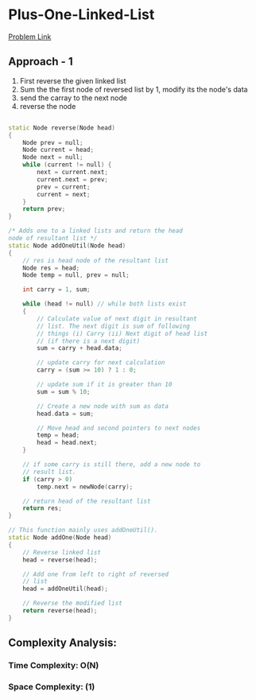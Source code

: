 # Plus-One-Linked-List

[Problem Link](https://www.geeksforgeeks.org/add-1-number-represented-linked-list/)

## Approach - 1

1. First reverse the given linked list
2. Sum the the first node of reversed list by 1, modify its the node's data
3. send the carray to the next node
4. reverse the node

```C++

static Node reverse(Node head)
{
    Node prev = null;
    Node current = head;
    Node next = null;
    while (current != null) {
        next = current.next;
        current.next = prev;
        prev = current;
        current = next;
    }
    return prev;
}

/* Adds one to a linked lists and return the head
node of resultant list */
static Node addOneUtil(Node head)
{
    // res is head node of the resultant list
    Node res = head;
    Node temp = null, prev = null;

    int carry = 1, sum;

    while (head != null) // while both lists exist
    {
        // Calculate value of next digit in resultant
        // list. The next digit is sum of following
        // things (i) Carry (ii) Next digit of head list
        // (if there is a next digit)
        sum = carry + head.data;

        // update carry for next calculation
        carry = (sum >= 10) ? 1 : 0;

        // update sum if it is greater than 10
        sum = sum % 10;

        // Create a new node with sum as data
        head.data = sum;

        // Move head and second pointers to next nodes
        temp = head;
        head = head.next;
    }

    // if some carry is still there, add a new node to
    // result list.
    if (carry > 0)
        temp.next = newNode(carry);

    // return head of the resultant list
    return res;
}

// This function mainly uses addOneUtil().
static Node addOne(Node head)
{
    // Reverse linked list
    head = reverse(head);

    // Add one from left to right of reversed
    // list
    head = addOneUtil(head);

    // Reverse the modified list
    return reverse(head);
}

```

## Complexity Analysis:

### Time Complexity: O(N)

### Space Complexity: (1)
